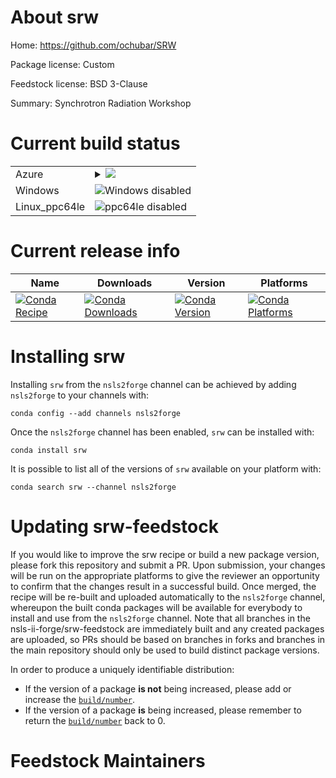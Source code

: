 About srw
=========

Home: https://github.com/ochubar/SRW

Package license: Custom

Feedstock license: BSD 3-Clause

Summary: Synchrotron Radiation Workshop



Current build status
====================


<table>
    
  <tr>
    <td>Azure</td>
    <td>
      <details>
        <summary>
          <a href="https://dev.azure.com/nsls2forge/nsls2forge/_build/latest?definitionId=211&branchName=master">
            <img src="https://dev.azure.com/nsls2forge/nsls2forge/_apis/build/status/srw-feedstock?branchName=master">
          </a>
        </summary>
        <table>
          <thead><tr><th>Variant</th><th>Status</th></tr></thead>
          <tbody><tr>
              <td>linux_python3.6</td>
              <td>
                <a href="https://dev.azure.com/nsls2forge/nsls2forge/_build/latest?definitionId=211&branchName=master">
                  <img src="https://dev.azure.com/nsls2forge/nsls2forge/_apis/build/status/srw-feedstock?branchName=master&jobName=linux&configuration=linux_python3.6" alt="variant">
                </a>
              </td>
            </tr><tr>
              <td>linux_python3.7</td>
              <td>
                <a href="https://dev.azure.com/nsls2forge/nsls2forge/_build/latest?definitionId=211&branchName=master">
                  <img src="https://dev.azure.com/nsls2forge/nsls2forge/_apis/build/status/srw-feedstock?branchName=master&jobName=linux&configuration=linux_python3.7" alt="variant">
                </a>
              </td>
            </tr><tr>
              <td>linux_python3.8</td>
              <td>
                <a href="https://dev.azure.com/nsls2forge/nsls2forge/_build/latest?definitionId=211&branchName=master">
                  <img src="https://dev.azure.com/nsls2forge/nsls2forge/_apis/build/status/srw-feedstock?branchName=master&jobName=linux&configuration=linux_python3.8" alt="variant">
                </a>
              </td>
            </tr><tr>
              <td>osx_python3.6</td>
              <td>
                <a href="https://dev.azure.com/nsls2forge/nsls2forge/_build/latest?definitionId=211&branchName=master">
                  <img src="https://dev.azure.com/nsls2forge/nsls2forge/_apis/build/status/srw-feedstock?branchName=master&jobName=osx&configuration=osx_python3.6" alt="variant">
                </a>
              </td>
            </tr><tr>
              <td>osx_python3.7</td>
              <td>
                <a href="https://dev.azure.com/nsls2forge/nsls2forge/_build/latest?definitionId=211&branchName=master">
                  <img src="https://dev.azure.com/nsls2forge/nsls2forge/_apis/build/status/srw-feedstock?branchName=master&jobName=osx&configuration=osx_python3.7" alt="variant">
                </a>
              </td>
            </tr><tr>
              <td>osx_python3.8</td>
              <td>
                <a href="https://dev.azure.com/nsls2forge/nsls2forge/_build/latest?definitionId=211&branchName=master">
                  <img src="https://dev.azure.com/nsls2forge/nsls2forge/_apis/build/status/srw-feedstock?branchName=master&jobName=osx&configuration=osx_python3.8" alt="variant">
                </a>
              </td>
            </tr>
          </tbody>
        </table>
      </details>
    </td>
  </tr>
  <tr>
    <td>Windows</td>
    <td>
      <img src="https://img.shields.io/badge/Windows-disabled-lightgrey.svg" alt="Windows disabled">
    </td>
  </tr>
  <tr>
    <td>Linux_ppc64le</td>
    <td>
      <img src="https://img.shields.io/badge/ppc64le-disabled-lightgrey.svg" alt="ppc64le disabled">
    </td>
  </tr>
</table>

Current release info
====================

| Name | Downloads | Version | Platforms |
| --- | --- | --- | --- |
| [![Conda Recipe](https://img.shields.io/badge/recipe-srw-green.svg)](https://anaconda.org/nsls2forge/srw) | [![Conda Downloads](https://img.shields.io/conda/dn/nsls2forge/srw.svg)](https://anaconda.org/nsls2forge/srw) | [![Conda Version](https://img.shields.io/conda/vn/nsls2forge/srw.svg)](https://anaconda.org/nsls2forge/srw) | [![Conda Platforms](https://img.shields.io/conda/pn/nsls2forge/srw.svg)](https://anaconda.org/nsls2forge/srw) |

Installing srw
==============

Installing `srw` from the `nsls2forge` channel can be achieved by adding `nsls2forge` to your channels with:

```
conda config --add channels nsls2forge
```

Once the `nsls2forge` channel has been enabled, `srw` can be installed with:

```
conda install srw
```

It is possible to list all of the versions of `srw` available on your platform with:

```
conda search srw --channel nsls2forge
```




Updating srw-feedstock
======================

If you would like to improve the srw recipe or build a new
package version, please fork this repository and submit a PR. Upon submission,
your changes will be run on the appropriate platforms to give the reviewer an
opportunity to confirm that the changes result in a successful build. Once
merged, the recipe will be re-built and uploaded automatically to the
`nsls2forge` channel, whereupon the built conda packages will be available for
everybody to install and use from the `nsls2forge` channel.
Note that all branches in the nsls-ii-forge/srw-feedstock are
immediately built and any created packages are uploaded, so PRs should be based
on branches in forks and branches in the main repository should only be used to
build distinct package versions.

In order to produce a uniquely identifiable distribution:
 * If the version of a package **is not** being increased, please add or increase
   the [``build/number``](https://conda.io/docs/user-guide/tasks/build-packages/define-metadata.html#build-number-and-string).
 * If the version of a package **is** being increased, please remember to return
   the [``build/number``](https://conda.io/docs/user-guide/tasks/build-packages/define-metadata.html#build-number-and-string)
   back to 0.

Feedstock Maintainers
=====================


